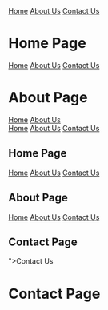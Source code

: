 <!DOCTYPE html>
<html lang="en">
<head>
 <meta charset="UTF-8">
 <meta http-equiv="X-UA-Compatible" content="IE=edge">
 <meta name="viewport" content="width=device-width, initial-scale=1.0">
 <title>Home Page</title>
</head>
<body>
 <nav>
 <a href="https://images.app.goo.gl/BjGZD5WSMviRxZJT6">Home</a>
 <a href="https://images.app.goo.gl/5Qoha5vdqNpryJVR7">About Us</a>
 <a href="">Contact Us</a>
 </nav>
 <h1>Home Page</h1>
</body>
</html>


<!DOCTYPE html>
<html lang="en">
<head>
 <meta charset="UTF-8">
 <meta http-equiv="X-UA-Compatible" content="IE=edge">
 <meta name="viewport" content="width=device-width, initial-scale=1.0">
 <title>About Page</title>
</head>
<body>
 <nav>
 <a href="https://images.app.goo.gl/BjGZD5WSMviRxZJT6">Home</a>
 <a href="https://images.app.goo.gl/5Qoha5vdqNpryJVR7">About Us</a>
 <a href="">Contact Us</a>
 </nav>
 <h1>About Page</h1>
</body>
</html>

<!DOCTYPE html>
<html lang="en">
<head>
 <meta charset="UTF-8">
 <meta http-equiv="X-UA-Compatible" content="IE=edge">
 <meta name="viewport" content="width=device-width, initial-scale=1.0">
 <title>Contact Page</title>
</head>
<body>
 <nav>
 <a href="https://images.app.goo.gl/BjGZD5WSMviRxZJT6">Home</a>
 <a href="https://images.app.goo.gl/5Qoha5vdqNpryJVR7">About Us</a>
 <a href="<!DOCTYPE html>
<html lang="en">
<head>
 <meta charset="UTF-8">
 <meta http-equiv="X-UA-Compatible" content="IE=edge">
 <meta name="viewport" content="width=device-width, initial-scale=1.0">
 <title>Home Page</title>
</head>
<body>
 <nav>
 <a href="https://images.app.goo.gl/BjGZD5WSMviRxZJT6">Home</a>
 <a href="https://images.app.goo.gl/5Qoha5vdqNpryJVR7">About Us</a>
 <a href="https://images.app.goo.gl/BZsmcNNwsFawBhhq5">Contact Us</a>
 </nav>
 <h1>Home Page</h1>
</body>
</html>


<!DOCTYPE html>
<html lang="en">
<head>
 <meta charset="UTF-8">
 <meta http-equiv="X-UA-Compatible" content="IE=edge">
 <meta name="viewport" content="width=device-width, initial-scale=1.0">
 <title>About Page</title>
</head>
<body>
 <nav>
 <a href="https://images.app.goo.gl/BjGZD5WSMviRxZJT6">Home</a>
 <a href="https://images.app.goo.gl/5Qoha5vdqNpryJVR7">About Us</a>
 <a href="https://images.app.goo.gl/BZsmcNNwsFawBhhq5">Contact Us</a>
 </nav>
 <h1>About Page</h1>
</body>
</html>

<!DOCTYPE html>
<html lang="en">
<head>
 <meta charset="UTF-8">
 <meta http-equiv="X-UA-Compatible" content="IE=edge">
 <meta name="viewport" content="width=device-width, initial-scale=1.0">
 <title>Contact Page</title>
</head>
<body>
 <nav>
 <a href="https://images.app.goo.gl/BjGZD5WSMviRxZJT6">Home</a>
 <a href="https://images.app.goo.gl/5Qoha5vdqNpryJVR7">About Us</a>
 <a href="https://images.app.goo.gl/BZsmcNNwsFawBhhq5">Contact Us</a>
 </nav>
 <h1>Contact Page</h1>
</body>
</html>">Contact Us</a>
 </nav>
 <h1>Contact Page</h1>
</body>
</html>
